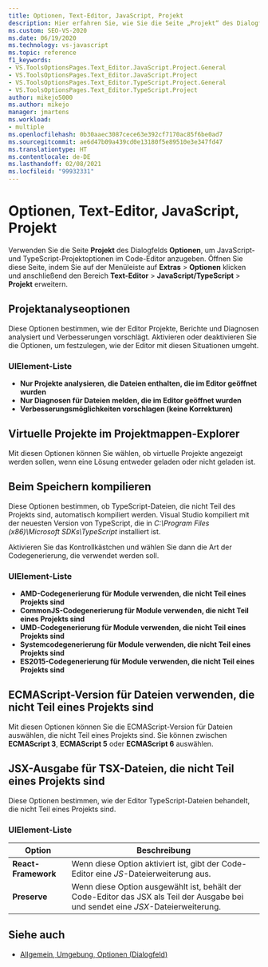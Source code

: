 ```yaml
---
title: Optionen, Text-Editor, JavaScript, Projekt
description: Hier erfahren Sie, wie Sie die Seite „Projekt“ des Dialogfelds „Optionen“ verwenden, um JavaScript- und TypeScript-Projektoptionen im Code-Editor anzugeben.
ms.custom: SEO-VS-2020
ms.date: 06/19/2020
ms.technology: vs-javascript
ms.topic: reference
f1_keywords:
- VS.ToolsOptionsPages.Text_Editor.JavaScript.Project.General
- VS.ToolsOptionsPages.Text_Editor.JavaScript.Project
- VS.ToolsOptionsPages.Text_Editor.TypeScript.Project.General
- VS.ToolsOptionsPages.Text_Editor.TypeScript.Project
author: mikejo5000
ms.author: mikejo
manager: jmartens
ms.workload:
- multiple
ms.openlocfilehash: 0b30aaec3087cece63e392cf7170ac85f6be0ad7
ms.sourcegitcommit: ae6d47b09a439cd0e13180f5e89510e3e347fd47
ms.translationtype: HT
ms.contentlocale: de-DE
ms.lasthandoff: 02/08/2021
ms.locfileid: "99932331"
---
```

# <a name="options-text-editor-javascript-project"></a>Optionen, Text-Editor, JavaScript, Projekt

Verwenden Sie die Seite **Projekt** des Dialogfelds **Optionen**, um JavaScript- und TypeScript-Projektoptionen im Code-Editor anzugeben. Öffnen Sie diese Seite, indem Sie auf der Menüleiste auf **Extras** > **Optionen** klicken und anschließend den Bereich **Text-Editor** >  **JavaScript/TypeScript** > **Projekt** erweitern.

## <a name="project-analysis-options"></a>Projektanalyseoptionen

Diese Optionen bestimmen, wie der Editor Projekte, Berichte und Diagnosen analysiert und Verbesserungen vorschlägt. Aktivieren oder deaktivieren Sie die Optionen, um festzulegen, wie der Editor mit diesen Situationen umgeht.

### <a name="uielement-list"></a>UIElement-Liste

- **Nur Projekte analysieren, die Dateien enthalten, die im Editor geöffnet wurden**
- **Nur Diagnosen für Dateien melden, die im Editor geöffnet wurden**
- **Verbesserungsmöglichkeiten vorschlagen (keine Korrekturen)**

## <a name="virtual-projects-in-solution-explorer"></a>Virtuelle Projekte im Projektmappen-Explorer

Mit diesen Optionen können Sie wählen, ob virtuelle Projekte angezeigt werden sollen, wenn eine Lösung entweder geladen oder nicht geladen ist.

## <a name="compile-on-save"></a>Beim Speichern kompilieren

Diese Optionen bestimmen, ob TypeScript-Dateien, die nicht Teil des Projekts sind, automatisch kompiliert werden. Visual Studio kompiliert mit der neuesten Version von TypeScript, die in *C:\Program Files (x86)\Microsoft SDKs\TypeScript* installiert ist.

Aktivieren Sie das Kontrollkästchen und wählen Sie dann die Art der Codegenerierung, die verwendet werden soll.

### <a name="uielement-list"></a>UIElement-Liste

- **AMD-Codegenerierung für Module verwenden, die nicht Teil eines Projekts sind**
- **CommonJS-Codegenerierung für Module verwenden, die nicht Teil eines Projekts sind**
- **UMD-Codegenerierung für Module verwenden, die nicht Teil eines Projekts sind**
- **Systemcodegenerierung für Module verwenden, die nicht Teil eines Projekts sind**
- **ES2015-Codegenerierung für Module verwenden, die nicht Teil eines Projekts sind**

## <a name="ecmascript-version-for-files-that-are-not-part-of-a-project"></a>ECMAScript-Version für Dateien verwenden, die nicht Teil eines Projekts sind

Mit diesen Optionen können Sie die ECMAScript-Version für Dateien auswählen, die nicht Teil eines Projekts sind. Sie können zwischen **ECMAScript 3**, **ECMAScript 5** oder **ECMAScript 6** auswählen.

## <a name="jsx-emit-for-tsx-files-that-are-not-part-of-a-project"></a>JSX-Ausgabe für TSX-Dateien, die nicht Teil eines Projekts sind

Diese Optionen bestimmen, wie der Editor TypeScript-Dateien behandelt, die nicht Teil eines Projekts sind.

### <a name="uielement-list"></a>UIElement-Liste

|Option|Beschreibung|
|------------|-----------------|
|**React-Framework**|Wenn diese Option aktiviert ist, gibt der Code-Editor eine *JS*-Dateierweiterung aus.|
|**Preserve**|Wenn diese Option ausgewählt ist, behält der Code-Editor das JSX als Teil der Ausgabe bei und sendet eine *JSX*-Dateierweiterung.|

## <a name="see-also"></a>Siehe auch

- [Allgemein, Umgebung, Optionen (Dialogfeld)](../../ide/reference/general-environment-options-dialog-box.md)